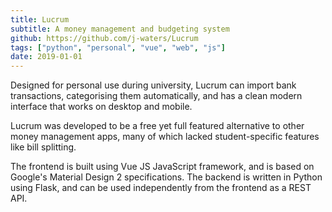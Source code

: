 ```yaml
---
title: Lucrum
subtitle: A money management and budgeting system
github: https://github.com/j-waters/Lucrum
tags: ["python", "personal", "vue", "web", "js"]
date: 2019-01-01
---
```


Designed for personal use during university, Lucrum can import bank transactions, categorising them automatically, and
has a clean modern interface that works on desktop and mobile.

Lucrum was developed to be a free yet full featured alternative to other money management apps, many of which lacked
student-specific features like bill splitting.

The frontend is built using Vue JS JavaScript framework, and is based on Google's Material Design 2 specifications. The
backend is written in Python using Flask, and can be used independently from the frontend as a REST API.
